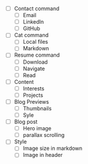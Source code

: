 - [ ] Contact command
  - [ ] Email
  - [ ] LinkedIn
  - [ ] GitHub
- [ ] Cat command
  - [ ] Local files
  - [ ] Markdown
- [ ] Resume command
  - [ ] Download
  - [ ] Navigate
  - [ ] Read
- [ ] Content
  - [ ] Interests
  - [ ] Projects
- [ ] Blog Previews
  - [ ] Thumbnails
  - [ ] Syle
- [ ] Blog post
  - [ ] Hero image
  - [ ] parallax scrolling
- [ ] Style
  - [ ] Image size in markdown
  - [ ] Image in header